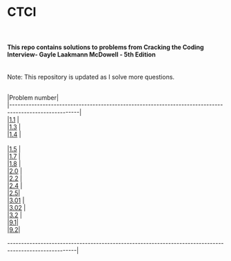 <h1>CTCI</h1> <br>

<h4>This repo contains solutions to problems from Cracking the Coding Interview- Gayle Laakmann McDowell - 5th Edition</h4>
<br>
Note: This repository is updated as I solve more questions.<br>
<br>

|Problem number|<br>
|-------------------------------------------------------------------------------------------------------|<br>
|[1.1](https://github.com/svishrut93/CTCI/blob/master/UniqueCharacters.java)                           |<br>
|[1.3](https://github.com/svishrut93/CTCI/blob/master/Anagram.java)                                    |<br>
|[1.4](https://github.com/svishrut93/CTCI/blob/master/ReplaceSpace.java)                               |<br>  
|[1.5](https://github.com/svishrut93/CTCI/blob/master/StringCompression.java)                          |<br>
|[1.7](https://github.com/svishrut93/CTCI/blob/master/ChangeToZeros.java)                              |<br>
|[1.8](https://github.com/svishrut93/CTCI/blob/master/StringRotation.java)                             |<br>
|[2.0](https://github.com/svishrut93/CTCI/tree/master/Classic%20Linked%20List%20Implementation)        |<br>
|[2.2](https://github.com/svishrut93/CTCI/tree/master/Kth%20to%20last%20element%20of%20Linked%20List)  |<br>
|[2.4](https://github.com/svishrut93/CTCI/tree/master/Partition%20Linked%20List%20around%20value)      |<br>
|[2.5](https://github.com/svishrut93/CTCI/tree/master/Addition%20of%20numbers%20using%20Linked%20Lists)|<br>
|[3.01](https://github.com/svishrut93/CTCI/tree/master/Stack%20Implementation)                        |<br>
|[3.02](https://github.com/svishrut93/CTCI/tree/master/Stack%20Implementation%20-Linked%20List)       |<br>
|[3.2](https://github.com/svishrut93/CTCI/tree/master/Min%20operation%20on%20stack%20in%20O-1)         |<br>
|[9.1](https://github.com/svishrut93/CTCI/blob/master/StepCount.java)|<br>
|[9.2](https://github.com/svishrut93/CTCI/blob/master/Possible%20paths%20from%200-0%20to%20X-Y/RobotDynamicProgramming.java)|<br>

-------------------------------------------------------------------------------------------------------|<br>
